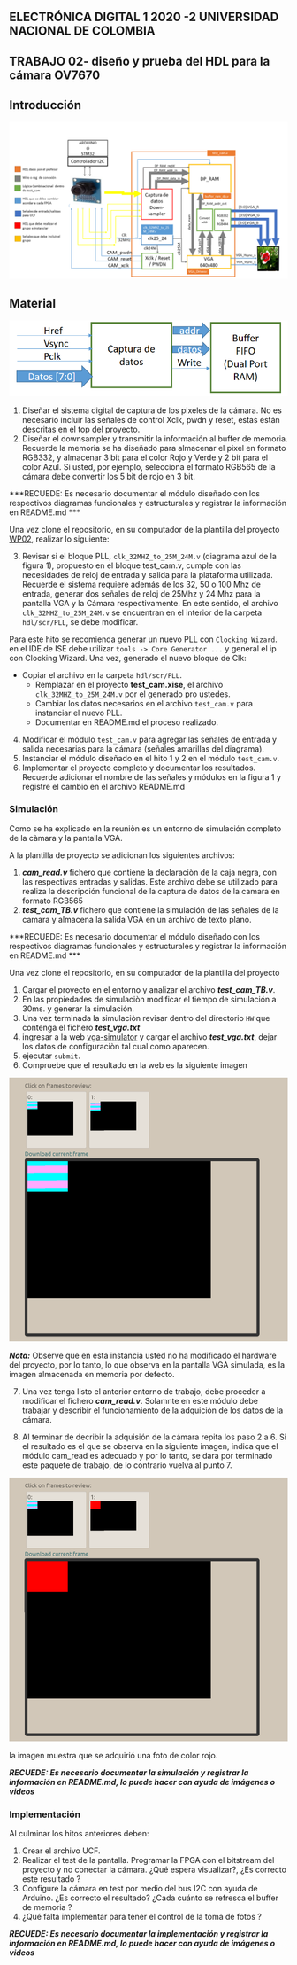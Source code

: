 ## ELECTRÓNICA DIGITAL 1 2020 -2 UNIVERSIDAD NACIONAL DE COLOMBIA 
## TRABAJO 02- diseño y prueba del HDL para la cámara OV7670


## Introducción 

![DIAGRAMA](./figs/test_cam2.png)




## Material 



![CAPTURADATOS](./figs/cajacapturadatos.png)



1. Diseñar el sistema digital de captura de los pixeles de la cámara. No es necesario incluir las señales de control  Xclk, pwdn y reset, estas están descritas en el top del proyecto.
2. Diseñar el downsampler y transmitir la información al buffer de memoria. Recuerde la memoria se ha diseñado para almacenar el pixel en formato RGB332, y almacenar 3 bit para el color Rojo y Verde y 2 bit para el color Azul. Si usted, por ejemplo, selecciona el formato RGB565 de la cámara debe convertir los 5 bit de rojo en 3 bit.

***RECUEDE: Es necesario documentar el módulo diseñado con los respectivos diagramas funcionales y estructurales y registrar la información en README.md ***

Una vez clone el repositorio, en su computador de la plantilla del proyecto [WP02](https://classroom.github.com/a/BE1o1mww), realizar lo siguiente:

3. Revisar si el bloque PLL, `clk_32MHZ_to_25M_24M.v` (diagrama azul de la figura 1), propuesto en el bloque test_cam.v, cumple con las necesidades de reloj de entrada y salida para la plataforma utilizada. Recuerde el sistema requiere además de los 32, 50 o 100 Mhz de entrada, generar dos señales de reloj de 25Mhz y 24 Mhz para la pantalla VGA y la Cámara respectivamente. En este sentido, el archivo `clk_32MHZ_to_25M_24M.v` se encuentran en el interior de la carpeta `hdl/scr/PLL`, se debe modificar. 

Para este hito se recomienda generar un nuevo PLL con `Clocking Wizard`. en el IDE de ISE debe utilizar `tools -> Core Generator ...` y general el ip con Clocking Wizard. Una vez, generado el nuevo bloque de Clk:
* Copiar el archivo en la carpeta `hdl/scr/PLL`.
 	* Remplazar en el proyecto **test_cam.xise**, el archivo `clk_32MHZ_to_25M_24M.v` por el generado pro ustedes.
 	* Cambiar los datos necesarios en el archivo `test_cam.v` para instanciar el nuevo PLL.
 	* Documentar en README.md el proceso realizado.

4. Modificar el módulo `test_cam.v` para agregar las señales de entrada y salida necesarias para la cámara (señales amarillas del diagrama). 
5. Instanciar el módulo diseñado en el hito 1 y 2 en el módulo `test_cam.v`.
6. Implementar el proyecto completo y documentar los resultados. Recuerde adicionar el nombre de las señales y módulos en la figura 1 y registre el cambio en el archivo README.md

### Simulación

Como se ha explicado en la reuniòn es un entorno de simulación completo de la càmara y la pantalla VGA.

A la plantilla de proyecto se adicionan los siguientes archivos:
1. ***cam_read.v*** fichero que contiene la declaraciòn de la caja negra, con las respectivas entradas  y salidas. Este archivo debe se utilizado para realiza la descripción funcional de la captura de datos de la camara en formato RGB565
2. ***test_cam_TB.v*** fichero que contiene la simulación de las señales  de la camara y almacena la salida VGA en un archivo de texto plano.  

***RECUEDE: Es necesario documentar el módulo diseñado con los respectivos diagramas funcionales y estructurales y registrar la información en README.md ***

Una vez clone el repositorio, en su computador de la plantilla del proyecto 

1. Cargar el proyecto en el entorno y analizar el archivo ***test_cam_TB.v***.
2. En las propiedades de simulaciòn modificar el tiempo de simulación a 30ms. y generar la simulación.
3. Una vez terminada la simulaciòn revisar dentro del directorio `HW` que contenga el fichero ***test_vga.txt***
4. ingresar a la web [vga-simulator](https://ericeastwood.com/lab/vga-simulator/)  y cargar el archivo ***test_vga.txt***, dejar los datos de configuraciòn tal cual como aparecen. 
5. ejecutar `submit`. 
6. Compruebe que el resultado en la web es la siguiente imagen

![resultado1](./figs/resultado1.png)

***Nota:*** Observe que en esta instancia usted no ha modificado el hardware del proyecto, por lo tanto, lo que observa en la pantalla VGA simulada, es la imagen almacenada en memoria por defecto.

7. Una vez tenga listo el anterior entorno de trabajo, debe proceder a  modificar el fichero  ***cam_read.v***. Solamnte en este módulo debe trabajar  y describir el funcionamiento de la adquiciòn de los datos de la cámara. 

8. Al terminar de decribir la adquisión de la cámara repita los paso 2 a 6.  Si el resultado es el que se observa en la siguiente imagen, indica que el módulo cam_read es adecuado y por lo tanto, se dara por terminado este paquete de trabajo, de lo contrario  vuelva al punto 7.

![resultado2](./figs/resultado2.png)

la imagen muestra que se adquirió una foto de color rojo.

***RECUEDE: Es necesario documentar la simulación y registrar la información en README.md, lo puede hacer con ayuda de imágenes o videos***



### Implementación 

Al culminar los hitos anteriores deben:

1. Crear el archivo UCF.
2. Realizar el test de la pantalla. Programar la FPGA con el bitstream del proyecto y no conectar la cámara. ¿Qué espera visualizar?, ¿Es correcto este resultado ?
3. Configure la cámara en test por medio del bus I2C con ayuda de Arduino. ¿Es correcto el resultado? ¿Cada cuánto se refresca el buffer de memoria ?
4. ¿Qué falta implementar para tener el control de la toma de fotos ?

***RECUEDE: Es necesario documentar la implementación y registrar la información en README.md, lo puede hacer con ayuda de imágenes o videos***


